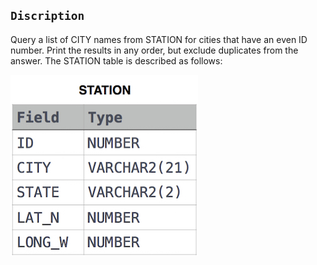 ## `Discription`

Query a list of CITY names from STATION for cities that have an even ID number. Print the results in any order, but exclude duplicates from the answer.
The STATION table is described as follows:


![alt](1449345840-5f0a551030-Station.jpg)